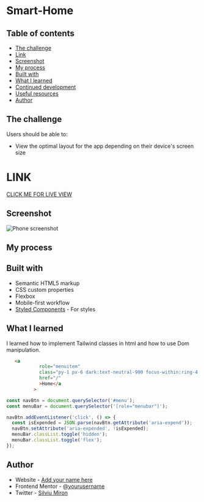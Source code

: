 



# Smart-Home

## Table of contents


  - [The challenge](#the-challenge)
  - [Link](#link)
  - [Screenshot](#screenshot)
  - [My process](#my-process)
  - [Built with](#built-with)
  - [What I learned](#what-i-learned)
  - [Continued development](#continued-development)
  - [Useful resources](#useful-resources)
  - [Author](#author)

## The challenge

Users should be able to:

- View the optimal layout for the app depending on their device's screen size


# LINK

[CLICK ME FOR LIVE VIEW ](https://miron-silviu.github.io/home-page/)

## Screenshot

![Phone screenshot]()


## My process

## Built with

- Semantic HTML5 markup
- CSS custom properties
- Flexbox
- Mobile-first workflow
- [Styled Components](https://styled-components.com/) - For styles

## What I learned

I learned how to implement Tailwind classes in html and how to use Dom manipulation. 

```html
   <a
            role="menuitem"
            class="py-1 px-6 dark:text-neutral-900 focus-within:ring-4 focus-visible:ring-4 ring-neutral-900 rounded-sm ring-offset-4 ring-offset-amber-400 hover:text-neutral-600 transition-colors"
            href="/"
            >Home</a
          >
```



```js
const navBtn = document.querySelector('#menu');
const menuBar = document.querySelector('[role="menubar"]');

navBtn.addEventListener('click', () => {
  const isExpended = JSON.parse(navBtn.getAttribute('aria-expend'));
  navBtn.setAttribute('aria-expended', !isExpended);
  menuBar.classList.toggle('hidden');
  menuBar.classList.toggle('flex');
});
```


## Author

- Website - [Add your name here](https://www.your-site.com)
- Frontend Mentor - [@yourusername](https://www.frontendmentor.io/profile/yourusername)
- Twitter - [Silviu Miron](https://x.com/silviuumiron)
